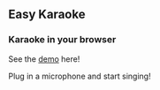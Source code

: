 

## Easy Karaoke

### Karaoke in your browser

See the [demo](https://rodericasm.github.io/easy_karaoke/) here!

Plug in a microphone and start singing!

